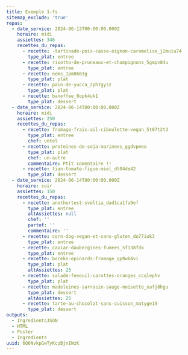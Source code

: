 ```yaml
---
title: Exemple 1-fs
sitemap_exclude: 'true'
repas:
  - date_service: 2024-06-13T00:00:00.000Z
    horaire: midi
    assiettes: 346
    recettes_du_repas:
      - recette: -tartinade-pois-casse-oignon-caramelise_j2muiu74
        type_plat: entree
      - recette: risotto-de-pruneaux-et-champignons_5gmpv84u
        type_plat: entree
      - recette: nems_1pm8603g
        type_plat: plat
      - recette: pain-de-yucca_2ph7gysz
        type_plat: plat
      - recette: banoffee_6opk4uk1
        type_plat: dessert
  - date_service: 2024-06-14T00:00:00.000Z
    horaire: midi
    assiettes: 250
    recettes_du_repas:
      - recette: fromage-frais-ail-ciboulette-vegan_5t07t2t3
        type_plat: entree
        chef: untel
      - recette: proteines-de-soja-marinees_ggdvpmeo
        type_plat: plat
        chef: un-autre
        commentaire: Ptit comentaire !!
      - recette: tian-tomate-figue-miel_dt04de42
        type_plat: dessert
  - date_service: 2024-06-14T00:00:00.000Z
    horaire: soir
    assiettes: 150
    recettes_du_repas:
      - recette: anothertest-sveltia_dad1ca1fa9ef
        type_plat: entree
        altAssiettes: null
        chef: ''
        partof: ''
        commentaire: ''
      - recette: corn-dog-vegan-et-sans-gluten_do77iuk3
        type_plat: entree
      - recette: caviar-daubergines-fumees_5f138fdx
        type_plat: entree
      - recette: boreks-epinards-fromage_qp9wb4vi
        type_plat: plat
        altAssiettes: 25
      - recette: salade-fenouil-carottes-oranges_ccqlephv
        type_plat: plat
      - recette: madeleines-sarrasin-sauge-noisette_xafj8hgu
        type_plat: dessert
        altAssiettes: 25
      - recette: tarte-au-chocolat-sans-cuisson_matyge19
        type_plat: dessert
outputs:
  - IngredientsJSON
  - HTML
  - Poster
  - Ingredients
uuid: 6Q6NvkpGwTyKczBjnIWzK
---
```


